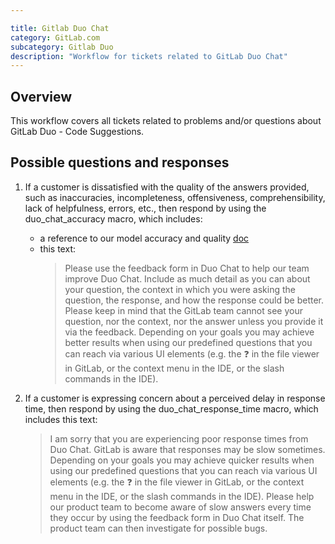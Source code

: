 ```yaml
---

title: Gitlab Duo Chat
category: GitLab.com
subcategory: Gitlab Duo
description: "Workflow for tickets related to GitLab Duo Chat"
---
```


## Overview

This workflow covers all tickets related to problems and/or questions about GitLab Duo - Code Suggestions.

## Possible questions and responses

1. If a customer is dissatisfied with the quality of the answers provided, such as inaccuracies, incompleteness, offensiveness, comprehensibility, lack of helpfulness, errors, etc., then respond by using the duo_chat_accuracy macro, which includes:
   - a reference to our model accuracy and quality [doc](https://docs.gitlab.com/ee/user/ai_features.html#model-accuracy-and-quality )
   - this text:
     > Please use the feedback form in Duo Chat to help our team improve Duo Chat. Include as much detail as you can about your question, the context in which you were asking the question, the response, and how the response could be better. Please keep in mind that the GitLab team cannot see your question, nor the context, nor the answer unless you provide it via the feedback. Depending on your goals you may achieve better results when using our predefined questions that you can reach via various UI elements (e.g. the :question: in the file viewer in GitLab, or the context menu in the IDE, or the slash commands in the IDE).

1. If a customer is expressing concern about a perceived delay in response time, then respond by using the duo_chat_response_time macro, which includes this text:
   > I am sorry that you are experiencing poor response times from Duo Chat. GitLab is aware that responses may be slow sometimes. Depending on your goals you may achieve quicker results when using our predefined questions that you can reach via various UI elements (e.g. the :question: in the file viewer in GitLab, or the context menu in the IDE, or the slash commands in the IDE). Please help our product team to become aware of slow answers every time they occur by using the feedback form in Duo Chat itself. The product team can then investigate for possible bugs.

